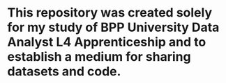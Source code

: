 # This repository was created solely for my study of BPP University Data Analyst L4 Apprenticeship and to establish a medium for sharing datasets and code.
